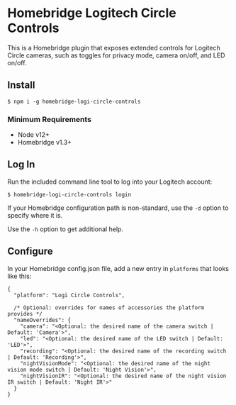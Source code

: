 # Homebridge Logitech Circle Controls

This is a Homebridge plugin that exposes extended controls for Logitech Circle cameras, such as toggles for privacy mode, camera on/off, and LED on/off.

## Install

```sh-session
$ npm i -g homebridge-logi-circle-controls
```

### Minimum Requirements

- Node v12+
- Homebridge v1.3+

## Log In

Run the included command line tool to log into your Logitech account:

```sh-session
$ homebridge-logi-circle-controls login
```

If your Homebridge configuration path is non-standard, use the `-d` option to specify where it is.

Use the `-h` option to get additional help.

## Configure

In your Homebridge config.json file, add a new entry in `platforms` that looks like this:

```jsonc
{
  "platform": "Logi Circle Controls",

  /* Optional: overrides for names of accessories the platform provides */
  "nameOverrides": {
    "camera": "<Optional: the desired name of the camera switch | Default: 'Camera'>",
    "led": "<Optional: the desired name of the LED switch | Default: 'LED'>",
    "recording": "<Optional: the desired name of the recording switch | Default: 'Recording'>",
    "nightVisionMode": "<Optional: the desired name of the night vision mode switch | Default: 'Night Vision'>",
    "nightVisionIR": "<Optional: the desired name of the night vision IR switch | Default: 'Night IR'>"
  }
}
```
